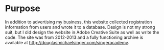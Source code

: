 # Purpose
In addition to advertising my business, this website collected registration information from users and wrote it to a database.  Design is not my strong suit, but I did design the website in Adobe Creative Suite as well as write the code.  The site was from 2012-2013 and a fully functioning archive is available at http://douglasmichaelsinger.com/singeracademy.
